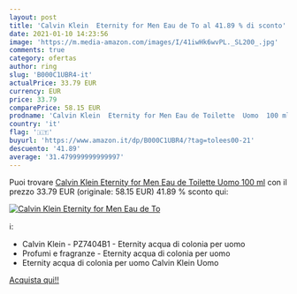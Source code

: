 ```yaml
---
layout: post
title: 'Calvin Klein  Eternity for Men Eau de To al 41.89 % di sconto'
date: 2021-01-10 14:23:56
image: 'https://m.media-amazon.com/images/I/41iwHk6wvPL._SL200_.jpg'
comments: true
category: ofertas
author: ring
slug: 'B000C1UBR4-it'
actualPrice: 33.79 EUR
currency: EUR
price: 33.79
comparePrice: 58.15 EUR
prodname: 'Calvin Klein  Eternity for Men Eau de Toilette  Uomo  100 ml'
country: 'it'
flag: '🇮🇹'
buyurl: 'https://www.amazon.it/dp/B000C1UBR4/?tag=tolees00-21'
descuento: '41.89'
average: '31.479999999999997'
---
```


Puoi trovare [Calvin Klein  Eternity for Men Eau de Toilette  Uomo  100 ml](https://www.amazon.it/dp/B000C1UBR4/?tag=tolees00-21) con il prezzo 33.79 EUR (originale: 58.15 EUR) 41.89 % sconto qui:

[![Calvin Klein  Eternity for Men Eau de To](https://m.media-amazon.com/images/I/41iwHk6wvPL._SL200_.jpg)](https://www.amazon.it/dp/B000C1UBR4/?tag=tolees00-21)

ℹ️:

- Calvin Klein - PZ7404B1 - Eternity acqua di colonia per uomo
- Profumi e fragranze - Eternity acqua di colonia per uomo
- Eternity acqua di colonia per uomo Calvin Klein Uomo

[Acquista qui!!](https://www.amazon.it/dp/B000C1UBR4/?tag=tolees00-21)
